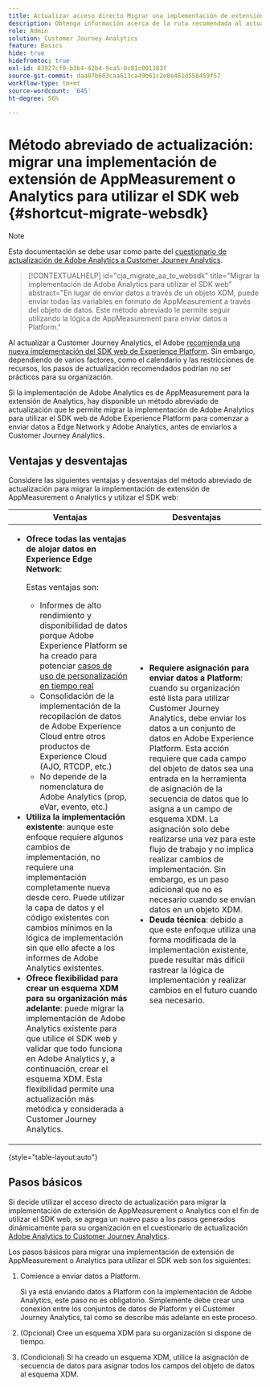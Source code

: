 ```yaml
---
title: Actualizar acceso directo Migrar una implementación de extensión de AppMeasurement o Analytics para utilizar el SDK web
description: Obtenga información acerca de la ruta recomendada al actualizar de Adobe Analytics a Customer Journey Analytics
role: Admin
solution: Customer Journey Analytics
feature: Basics
hide: true
hidefromtoc: true
exl-id: 83927cf0-b3b4-42b4-9ca5-0c81c091383f
source-git-commit: daa07b603caa613ca49b61c2e8e461d558459f57
workflow-type: tm+mt
source-wordcount: '645'
ht-degree: 56%

---
```


# Método abreviado de actualización: migrar una implementación de extensión de AppMeasurement o Analytics para utilizar el SDK web {#shortcut-migrate-websdk}

>[!NOTE]
>
>Esta documentación se debe usar como parte del [cuestionario de actualización de Adobe Analytics a Customer Journey Analytics](https://gigazelle.github.io/cja-ttv/).

<!-- markdownlint-disable MD034 -->

>[!CONTEXTUALHELP]
>id="cja_migrate_aa_to_websdk"
>title="Migrar la implementación de Adobe Analytics para utilizar el SDK web"
>abstract="En lugar de enviar datos a través de un objeto XDM, puede enviar todas las variables en formato de AppMeasurement a través del objeto de datos. Este método abreviado le permite seguir utilizando la lógica de AppMeasurement para enviar datos a Platform."

<!-- markdownlint-enable MD034 -->

Al actualizar a Customer Journey Analytics, el Adobe [recomienda una nueva implementación del SDK web de Experience Platform](/help/getting-started/cja-upgrade/cja-upgrade-recommendations.md). Sin embargo, dependiendo de varios factores, como el calendario y las restricciones de recursos, los pasos de actualización recomendados podrían no ser prácticos para su organización.

Si la implementación de Adobe Analytics es de AppMeasurement para la extensión de Analytics, hay disponible un método abreviado de actualización que le permite migrar la implementación de Adobe Analytics para utilizar el SDK web de Adobe Experience Platform para comenzar a enviar datos a Edge Network y Adobe Analytics, antes de enviarlos a Customer Journey Analytics.

## Ventajas y desventajas

Considere las siguientes ventajas y desventajas del método abreviado de actualización para migrar la implementación de extensión de AppMeasurement o Analytics y utilizar el SDK web:

| Ventajas | Desventajas |
|----------|---------|
| <ul><li>**Ofrece todas las ventajas de alojar datos en Experience Edge Network**: <p>Estas ventajas son:</p><ul><li>Informes de alto rendimiento y disponibilidad de datos porque Adobe Experience Platform se ha creado para potenciar [casos de uso de personalización en tiempo real](https://experienceleague.adobe.com/docs/experience-platform/destinations/ui/activate/configure-personalization-destinations.html?lang=es)</li><li>Consolidación de la implementación de la recopilación de datos de Adobe Experience Cloud entre otros productos de Experience Cloud (AJO, RTCDP, etc.)</li><li>No depende de la nomenclatura de Adobe Analytics (prop, eVar, evento, etc.)</li></ul><li>**Utiliza la implementación existente**: aunque este enfoque requiere algunos cambios de implementación, no requiere una implementación completamente nueva desde cero. Puede utilizar la capa de datos y el código existentes con cambios mínimos en la lógica de implementación sin que ello afecte a los informes de Adobe Analytics existentes.</li><li>**Ofrece flexibilidad para crear un esquema XDM para su organización más adelante**: puede migrar la implementación de Adobe Analytics existente para que utilice el SDK web y validar que todo funciona en Adobe Analytics y, a continuación, crear el esquema XDM. Esta flexibilidad permite una actualización más metódica y considerada a Customer Journey Analytics.</li></ul> | <ul><li>**Requiere asignación para enviar datos a Platform**: cuando su organización esté lista para utilizar Customer Journey Analytics, debe enviar los datos a un conjunto de datos en Adobe Experience Platform. Esta acción requiere que cada campo del objeto de datos sea una entrada en la herramienta de asignación de la secuencia de datos que lo asigna a un campo de esquema XDM. La asignación solo debe realizarse una vez para este flujo de trabajo y no implica realizar cambios de implementación. Sin embargo, es un paso adicional que no es necesario cuando se envían datos en un objeto XDM.</li><li>**Deuda técnica**: debido a que este enfoque utiliza una forma modificada de la implementación existente, puede resultar más difícil rastrear la lógica de implementación y realizar cambios en el futuro cuando sea necesario. </li></ul> |

{style="table-layout:auto"}

## Pasos básicos

Si decide utilizar el acceso directo de actualización para migrar la implementación de extensión de AppMeasurement o Analytics con el fin de utilizar el SDK web, se agrega un nuevo paso a los pasos generados dinámicamente para su organización en el cuestionario de actualización [Adobe Analytics to Customer Journey Analytics](https://gigazelle.github.io/cja-ttv/).

Los pasos básicos para migrar una implementación de extensión de AppMeasurement o Analytics para utilizar el SDK web son los siguientes:

1. Comience a enviar datos a Platform.

   Si ya está enviando datos a Platform con la implementación de Adobe Analytics, este paso no es obligatorio. Simplemente debe crear una conexión entre los conjuntos de datos de Platform y el Customer Journey Analytics, tal como se describe más adelante en este proceso.

1. (Opcional) Cree un esquema XDM para su organización si dispone de tiempo.

1. (Condicional) Si ha creado un esquema XDM, utilice la asignación de secuencia de datos para asignar todos los campos del objeto de datos al esquema XDM.
